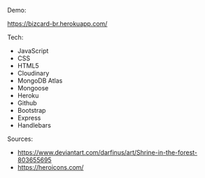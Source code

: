 Demo:

https://bizcard-br.herokuapp.com/

Tech:

- JavaScript
- CSS
- HTML5
- Cloudinary
- MongoDB Atlas
- Mongoose
- Heroku
- Github
- Bootstrap
- Express
- Handlebars

Sources:

- https://www.deviantart.com/darfinus/art/Shrine-in-the-forest-803655695
- https://heroicons.com/
